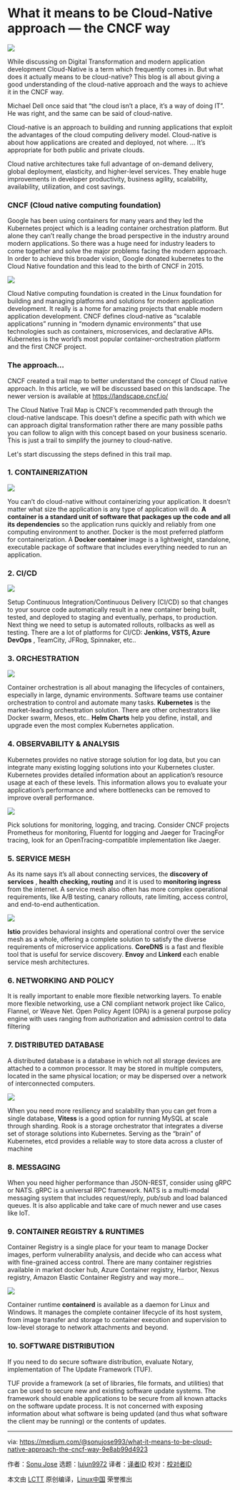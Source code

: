 [#]: collector: (lujun9972)
[#]: translator: ( )
[#]: reviewer: ( )
[#]: publisher: ( )
[#]: url: ( )
[#]: subject: (What it means to be Cloud-Native approach — the CNCF way)
[#]: via: (https://medium.com/@sonujose993/what-it-means-to-be-cloud-native-approach-the-cncf-way-9e8ab99d4923)
[#]: author: (Sonu Jose https://medium.com/@sonujose993)

What it means to be Cloud-Native approach — the CNCF way
======

![](https://cdn-images-1.medium.com/max/2400/0*YknjM7T_Pxwz9deR)

While discussing on Digital Transformation and modern application development Cloud-Native is a term which frequently comes in. But what does it actually means to be cloud-native? This blog is all about giving a good understanding of the cloud-native approach and the ways to achieve it in the CNCF way.

Michael Dell once said that “the cloud isn’t a place, it’s a way of doing IT”. He was right, and the same can be said of cloud-native.

Cloud-native is an approach to building and running applications that exploit the advantages of the cloud computing delivery model. Cloud-native is about how applications are created and deployed, not where. … It’s appropriate for both public and private clouds.

Cloud native architectures take full advantage of on-demand delivery, global deployment, elasticity, and higher-level services. They enable huge improvements in developer productivity, business agility, scalability, availability, utilization, and cost savings.

### CNCF (Cloud native computing foundation)

Google has been using containers for many years and they led the Kubernetes project which is a leading container orchestration platform. But alone they can’t really change the broad perspective in the industry around modern applications. So there was a huge need for industry leaders to come together and solve the major problems facing the modern approach. In order to achieve this broader vision, Google donated kubernetes to the Cloud Native foundation and this lead to the birth of CNCF in 2015.

![](https://cdn-images-1.medium.com/max/1200/1*S1V9R_C_rjLVlH3M8dyF-g.png)

Cloud Native computing foundation is created in the Linux foundation for building and managing platforms and solutions for modern application development. It really is a home for amazing projects that enable modern application development. CNCF defines cloud-native as “scalable applications” running in “modern dynamic environments” that use technologies such as containers, microservices, and declarative APIs. Kubernetes is the world’s most popular container-orchestration platform and the first CNCF project.

### The approach…

CNCF created a trail map to better understand the concept of Cloud native approach. In this article, we will be discussed based on this landscape. The newer version is available at https://landscape.cncf.io/

The Cloud Native Trail Map is CNCF’s recommended path through the cloud-native landscape. This doesn’t define a specific path with which we can approach digital transformation rather there are many possible paths you can follow to align with this concept based on your business scenario. This is just a trail to simplify the journey to cloud-native.


Let's start discussing the steps defined in this trail map.

### 1. CONTAINERIZATION

![][1]

You can’t do cloud-native without containerizing your application. It doesn’t matter what size the application is any type of application will do. **A container is a standard unit of software that packages up the code and all its dependencies** so the application runs quickly and reliably from one computing environment to another. Docker is the most preferred platform for containerization. A **Docker container** image is a lightweight, standalone, executable package of software that includes everything needed to run an application.

### 2. CI/CD

![][2]

Setup Continuous Integration/Continuous Delivery (CI/CD) so that changes to your source code automatically result in a new container being built, tested, and deployed to staging and eventually, perhaps, to production. Next thing we need to setup is automated rollouts, rollbacks as well as testing. There are a lot of platforms for CI/CD: **Jenkins, VSTS, Azure DevOps** , TeamCity, JFRog, Spinnaker, etc..

### 3. ORCHESTRATION

![][3]

Container orchestration is all about managing the lifecycles of containers, especially in large, dynamic environments. Software teams use container orchestration to control and automate many tasks. **Kubernetes** is the market-leading orchestration solution. There are other orchestrators like Docker swarm, Mesos, etc.. **Helm Charts** help you define, install, and upgrade even the most complex Kubernetes application.

### 4. OBSERVABILITY & ANALYSIS

Kubernetes provides no native storage solution for log data, but you can integrate many existing logging solutions into your Kubernetes cluster. Kubernetes provides detailed information about an application’s resource usage at each of these levels. This information allows you to evaluate your application’s performance and where bottlenecks can be removed to improve overall performance.

![][4]

Pick solutions for monitoring, logging, and tracing. Consider CNCF projects Prometheus for monitoring, Fluentd for logging and Jaeger for TracingFor tracing, look for an OpenTracing-compatible implementation like Jaeger.

### 5. SERVICE MESH

As its name says it’s all about connecting services, the **discovery of services** , **health checking, routing** and it is used to **monitoring ingress** from the internet. A service mesh also often has more complex operational requirements, like A/B testing, canary rollouts, rate limiting, access control, and end-to-end authentication.

![][5]

**Istio** provides behavioral insights and operational control over the service mesh as a whole, offering a complete solution to satisfy the diverse requirements of microservice applications. **CoreDNS** is a fast and flexible tool that is useful for service discovery. **Envoy** and **Linkerd** each enable service mesh architectures.

### 6. NETWORKING AND POLICY

It is really important to enable more flexible networking layers. To enable more flexible networking, use a CNI compliant network project like Calico, Flannel, or Weave Net. Open Policy Agent (OPA) is a general purpose policy engine with uses ranging from authorization and admission control to data filtering

### 7. DISTRIBUTED DATABASE

A distributed database is a database in which not all storage devices are attached to a common processor. It may be stored in multiple computers, located in the same physical location; or may be dispersed over a network of interconnected computers.

![][6]

When you need more resiliency and scalability than you can get from a single database, **Vitess** is a good option for running MySQL at scale through sharding. Rook is a storage orchestrator that integrates a diverse set of storage solutions into Kubernetes. Serving as the “brain” of Kubernetes, etcd provides a reliable way to store data across a cluster of machine

### 8. MESSAGING

When you need higher performance than JSON-REST, consider using gRPC or NATS. gRPC is a universal RPC framework. NATS is a multi-modal messaging system that includes request/reply, pub/sub and load balanced queues. It is also applicable and take care of much newer and use cases like IoT.

### 9. CONTAINER REGISTRY & RUNTIMES

Container Registry is a single place for your team to manage Docker images, perform vulnerability analysis, and decide who can access what with fine-grained access control. There are many container registries available in market docker hub, Azure Container registry, Harbor, Nexus registry, Amazon Elastic Container Registry and way more…

![][7]

Container runtime **containerd** is available as a daemon for Linux and Windows. It manages the complete container lifecycle of its host system, from image transfer and storage to container execution and supervision to low-level storage to network attachments and beyond.

### 10. SOFTWARE DISTRIBUTION

If you need to do secure software distribution, evaluate Notary, implementation of The Update Framework (TUF).

TUF provide a framework (a set of libraries, file formats, and utilities) that can be used to secure new and existing software update systems. The framework should enable applications to be secure from all known attacks on the software update process. It is not concerned with exposing information about what software is being updated (and thus what software the client may be running) or the contents of updates.

--------------------------------------------------------------------------------

via: https://medium.com/@sonujose993/what-it-means-to-be-cloud-native-approach-the-cncf-way-9e8ab99d4923

作者：[Sonu Jose][a]
选题：[lujun9972][b]
译者：[译者ID](https://github.com/译者ID)
校对：[校对者ID](https://github.com/校对者ID)

本文由 [LCTT](https://github.com/LCTT/TranslateProject) 原创编译，[Linux中国](https://linux.cn/) 荣誉推出

[a]: https://medium.com/@sonujose993
[b]: https://github.com/lujun9972
[1]: https://cdn-images-1.medium.com/max/1200/1*glD7bNJG3SlO0_xNmSGPcQ.png
[2]: https://cdn-images-1.medium.com/max/1600/1*qOno8YNzmwimlaL9j2fSbA.png
[3]: https://cdn-images-1.medium.com/max/1200/1*fw8YJnfF32dWsX_beQpWOw.png
[4]: https://cdn-images-1.medium.com/max/1600/1*sbjPYNq76s9lR7D_FK4ltg.png
[5]: https://cdn-images-1.medium.com/max/1600/1*kUFBuGfjZSS-n-32CCjtwQ.png
[6]: https://cdn-images-1.medium.com/max/1600/1*4OGiB3HHQZBFsALjaRb9pA.jpeg
[7]: https://cdn-images-1.medium.com/max/1600/1*VMCJN41mGZs4p2lQHD0nDw.png
